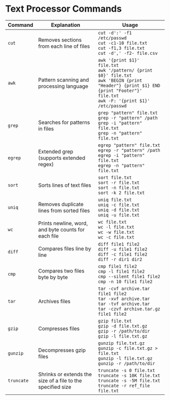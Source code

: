 # Text Processor Commands

| Command  | Explanation                                  | Usage                                                                                         |
| -------- | -------------------------------------------- | --------------------------------------------------------------------------------------------- |
| `cut`    | Removes sections from each line of files     | `cut -d':' -f1 /etc/passwd`<br>`cut -c1-10 file.txt`<br>`cut -f1,3 file.txt`<br>`cut -d',' -f2- file.csv` |
| `awk`    | Pattern scanning and processing language     | `awk '{print $1}' file.txt`<br>`awk '/pattern/ {print $0}' file.txt`<br>`awk 'BEGIN {print "Header"} {print $1} END {print "Footer"}' file.txt`<br>`awk -F: '{print $1}' /etc/passwd` |
| `grep`   | Searches for patterns in files               | `grep "pattern" file.txt`<br>`grep -r "pattern" /path`<br>`grep -i "pattern" file.txt`<br>`grep -n "pattern" file.txt` |
| `egrep`  | Extended grep (supports extended regex)      | `egrep "pattern" file.txt`<br>`egrep -r "pattern" /path`<br>`egrep -i "pattern" file.txt`<br>`egrep -n "pattern" file.txt` |
| `sort`   | Sorts lines of text files                    | `sort file.txt`<br>`sort -r file.txt`<br>`sort -n file.txt`<br>`sort -k 2 file.txt` |
| `uniq`   | Removes duplicate lines from sorted files    | `uniq file.txt`<br>`uniq -c file.txt`<br>`uniq -d file.txt`<br>`uniq -u file.txt` |
| `wc`     | Prints newline, word, and byte counts for each file | `wc file.txt`<br>`wc -l file.txt`<br>`wc -w file.txt`<br>`wc -c file.txt` |
| `diff`   | Compares files line by line                  | `diff file1 file2`<br>`diff -u file1 file2`<br>`diff -c file1 file2`<br>`diff -r dir1 dir2` |
| `cmp`    | Compares two files byte by byte              | `cmp file1 file2`<br>`cmp -l file1 file2`<br>`cmp --silent file1 file2`<br>`cmp -n 10 file1 file2` |
| `tar`    | Archives files                               | `tar -cvf archive.tar file1 file2`<br>`tar -xvf archive.tar`<br>`tar -tvf archive.tar`<br>`tar -czvf archive.tar.gz file1 file2` |
| `gzip`   | Compresses files                             | `gzip file.txt`<br>`gzip -d file.txt.gz`<br>`gzip -r /path/to/dir`<br>`gzip -l file.txt.gz` |
| `gunzip` | Decompresses gzip files                      | `gunzip file.txt.gz`<br>`gunzip -c file.txt.gz > file.txt`<br>`gunzip -l file.txt.gz`<br>`gunzip -r /path/to/dir` |
| `truncate` | Shrinks or extends the size of a file to the specified size | `truncate -s 0 file.txt`<br>`truncate -s 10K file.txt`<br>`truncate -s -5M file.txt`<br>`truncate -r ref_file file.txt` |
